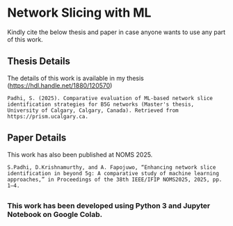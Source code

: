 # Network Slicing with ML

Kindly cite the below thesis and paper in case anyone wants to use any part of this work.


## **Thesis Details**

The details of this work is available in my thesis (https://hdl.handle.net/1880/120570)

`Padhi, S. (2025). Comparative evaluation of ML-based network slice identification strategies for B5G networks (Master's thesis, University of Calgary, Calgary, Canada). Retrieved from https://prism.ucalgary.ca.`


## **Paper Details**

This work has also been published at NOMS 2025.

`S.Padhi, D.Krishnamurthy, and A. Fapojuwo, “Enhancing network slice identification in beyond 5g: A comparative study of machine learning approaches,” in Proceedings of the 38th IEEE/IFIP NOMS2025, 2025, pp. 1–4.`

##
### This work has been developed using Python 3 and Jupyter Notebook on Google Colab.
